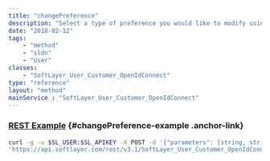 ```yaml
---
title: "changePreference"
description: "Select a type of preference you would like to modify using [SoftLayer_User_Customer::getPreferenceTypes](/reference/datatypes/$1/#$2) and invoke this method using that preference type key name. "
date: "2018-02-12"
tags:
    - "method"
    - "sldn"
    - "User"
classes:
    - "SoftLayer_User_Customer_OpenIdConnect"
type: "reference"
layout: "method"
mainService : "SoftLayer_User_Customer_OpenIdConnect"
---
```


### [REST Example](#changePreference-example) <a href="/article/rest/"><i class="fas fa-question"></i></a> {#changePreference-example .anchor-link} 
```bash
curl -g -u $SL_USER:$SL_APIKEY -X POST -d '{"parameters": [string, string]}' \
'https://api.softlayer.com/rest/v3.1/SoftLayer_User_Customer_OpenIdConnect/{SoftLayer_User_Customer_OpenIdConnectID}/changePreference'
```
